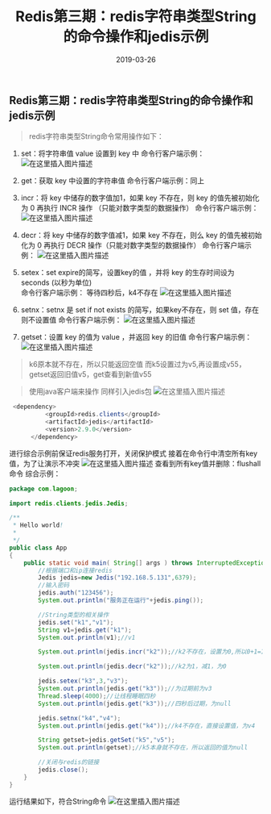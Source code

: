 ﻿---
title: Redis第三期：redis字符串类型String的命令操作和jedis示例
date: 2019-03-26
tags: java
---
<meta name="referrer" content="no-referrer" />

##  Redis第三期：redis字符串类型String的命令操作和jedis示例
> redis字符串类型String命令常用操作如下：
> 

 1.  set：将字符串值 value 设置到 key 中
 命令行客户端示例：
 ![在这里插入图片描述](https://img-blog.csdnimg.cn/20190328230256591.png)
 2. get：获取 key 中设置的字符串值
  命令行客户端示例：同上
 3. incr：将 key 中储存的数字值加1，如果 key 不存在，则 key 的值先被初始化为 0 再执行 INCR 操作
（只能对数字类型的数据操作）
 命令行客户端示例：
 ![在这里插入图片描述](https://img-blog.csdnimg.cn/20190328230505193.png)
 4. decr：将 key 中储存的数字值减1，如果 key 不存在，则么 key 的值先被初始化为 0 再执行 DECR 操作（只能对数字类型的数据操作）
 命令行客户端示例：
 ![在这里插入图片描述](https://img-blog.csdnimg.cn/2019032823061381.png)
 5. setex：set expire的简写，设置key的值 ，并将 key 的生存时间设为 seconds (以秒为单位)  
 命令行客户端示例： 等待四秒后，k4不存在
 ![在这里插入图片描述](https://img-blog.csdnimg.cn/20190328230731655.png)
 
 6. setnx：setnx 是 set if not exists 的简写，如果key不存在，则 set 值，存在则不设置值
 命令行客户端示例： 
 ![在这里插入图片描述](https://img-blog.csdnimg.cn/20190328230839727.png)
 7. getset：设置 key 的值为 value ，并返回 key 的旧值
 命令行客户端示例： 
 ![在这里插入图片描述](https://img-blog.csdnimg.cn/20190328230957650.png)

>k6原本就不存在，所以只能返回空值
>而k5设置过为v5,再设置成v55，getset返回旧值v5，get查看到新值v55

>使用java客户端来操作
>同样引入jedis包
>![在这里插入图片描述](https://img-blog.csdnimg.cn/20190328231601548.png?x-oss-process=image/watermark,type_ZmFuZ3poZW5naGVpdGk,shadow_10,text_aHR0cHM6Ly9ibG9nLmNzZG4ubmV0L3FxXzQwOTQ4Nzk1,size_16,color_FFFFFF,t_70)

```java
 <dependency>
          <groupId>redis.clients</groupId>
          <artifactId>jedis</artifactId>
          <version>2.9.0</version>
      </dependency>
```

进行综合示例前保证redis服务打开，关闭保护模式
接着在命令行中清空所有key值，为了让演示不冲突
![在这里插入图片描述](https://img-blog.csdnimg.cn/20190328231829871.png?x-oss-process=image/watermark,type_ZmFuZ3poZW5naGVpdGk,shadow_10,text_aHR0cHM6Ly9ibG9nLmNzZG4ubmV0L3FxXzQwOTQ4Nzk1,size_16,color_FFFFFF,t_70)
查看到所有key值并删除：flushall命令
综合示例：

```java
package com.lagoon;

import redis.clients.jedis.Jedis;

/**
 * Hello world!
 *
 */
public class App 
{
    public static void main( String[] args ) throws InterruptedException {
        //根据端口和ip连接redis
        Jedis jedis=new Jedis("192.168.5.131",6379);
        //输入密码
        jedis.auth("123456");
        System.out.println("服务正在运行"+jedis.ping());

        //String类型的相关操作
        jedis.set("k1","v1");
        String v1=jedis.get("k1");
        System.out.println(v1);//v1

        System.out.println(jedis.incr("k2"));//k2不存在，设置为0,所以0+1=1

        System.out.println(jedis.decr("k2"));//k2为1，减1，为0

        jedis.setex("k3",3,"v3");
        System.out.println(jedis.get("k3"));//为过期前为v3
        Thread.sleep(4000);//让线程睡眠四秒
        System.out.println(jedis.get("k3"));//四秒后过期，为null

        jedis.setnx("k4","v4");
        System.out.println(jedis.get("k4"));//k4不存在，直接设置值，为v4

        String getset=jedis.getSet("k5","v5");
        System.out.println(getset);//k5本身就不存在，所以返回的值为null

        //关闭与redis的链接
        jedis.close();
    }
}

```

运行结果如下，符合String命令
![在这里插入图片描述](https://img-blog.csdnimg.cn/20190328232025945.png?x-oss-process=image/watermark,type_ZmFuZ3poZW5naGVpdGk,shadow_10,text_aHR0cHM6Ly9ibG9nLmNzZG4ubmV0L3FxXzQwOTQ4Nzk1,size_16,color_FFFFFF,t_70)



